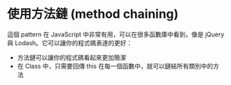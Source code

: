 # 使用方法鏈 (method chaining)

這個 pattern 在 JavaScript 中非常有用，可以在很多函數庫中看到，像是 jQuery 與 Lodash。它可以讓你的程式碼表達的更好：
- 方法鏈可以讓你的程式碼看起來更加簡潔
- 在 Class 中，只需要回傳 this 在每一個函數中，就可以鏈結所有類別中的方法